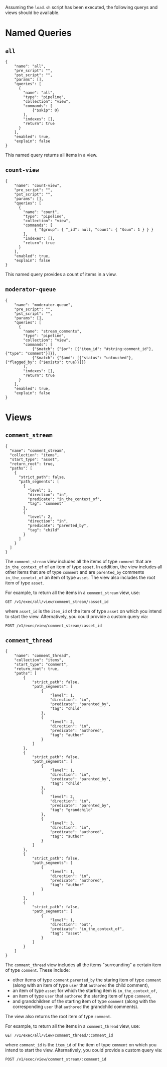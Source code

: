 Assuming the `load.sh` script has been executed, the following querys and views should be available.

# Named Queries

## `all` 

```
{
    "name": "all",
    "pre_script": "",
    "pst_script": "",
    "params": [],
    "queries": [
      {
        "name": "all",
        "type": "pipeline",
        "collection": "view",
        "commands": [
            {"$skip": 0}
        ],
        "indexes": [],
        "return": true
      }
    ],
    "enabled": true,
    "explain": false
}
```

This named query returns all items in a view.

## `count-view`

```
{
    "name": "count-view",
    "pre_script": "",
    "pst_script": "",
    "params": [],
    "queries": [
      {
        "name": "count",
        "type": "pipeline",
        "collection": "view",
        "commands": [
             { "$group": { "_id": null, "count": { "$sum": 1 } } }
        ],
        "indexes": [],
        "return": true
      }
    ],
    "enabled": true,
    "explain": false
}
```

This named query provides a count of items in a view.

## `moderator-queue`

```
{
    "name": "moderator-queue",
    "pre_script": "",
    "pst_script": "",
    "params": [],
    "queries": [
      {
        "name": "stream_comments",
        "type": "pipeline",
        "collection": "view",
        "commands": [
            {"$match": {"$or": [{"item_id": "#string:comment_id"}, {"type": "comment"}]}},
            {"$match": {"$and": [{"status": "untouched"}, {"flagged_by": {"$exists": true}}]}}
        ],
        "indexes": [],
        "return": true
      }
    ],
    "enabled": true,
    "explain": false
}
```

# Views

## `comment_stream`

```
{
  "name": "comment_stream",
  "collection": "items",
  "start_type": "asset",
  "return_root": true,
  "paths": [
    {
      "strict_path": false,
      "path_segments": [
        {
          "level": 1,
          "direction": "in",
          "predicate": "in_the_context_of",
          "tag": "comment"
        },
        {
          "level": 2,
          "direction": "in",
          "predicate": "parented_by",
          "tag": "child"
        }
      ]
    }
  ]
}
```

The `comment_stream` view includes all the items of type `comment` that are `in_the_context_of` of an item of type `asset`.  In addition, the view includes all other items that are of type `comment` and are `parented_by` comments `in_the_conetxt_of` an item of type `asset`. The view also includes the root item of type `asset`.

For example, to return all the items in a `comment_stream` view, use:

```
GET /v1/exec/all/view/comment_stream/:asset_id
```

where `asset_id` is the `item_id` of the item of type `asset` on which you intend to start the view.  Alternatively, you could provide a custom query via:

```
POST /v1/exec/view/comment_stream/:asset_id
```

## `comment_thread`

```
{
	"name": "comment_thread",
	"collection": "items",
	"start_type": "comment",
	"return_root": true,
	"paths": [
		{
			"strict_path": false,
			"path_segments": [
				{
					"level": 1,
					"direction": "in",
					"predicate": "parented_by",
					"tag": "child"
				},
				{
					"level": 2,
					"direction": "in",
					"predicate": "authored",
					"tag": "author"
				}
			]
		},
		{
			"strict_path": false,
			"path_segments": [
				{
					"level": 1,
					"direction": "in",
					"predicate": "parented_by",
					"tag": "child"
				},
				{
					"level": 2,
					"direction": "in",
					"predicate": "parented_by",
					"tag": "grandchild"
				},
				{
					"level": 3,
					"direction": "in",
					"predicate": "authored",
					"tag": "author"
				}
			]
		},
		{
			"strict_path": false,
			"path_segments": [
				{
					"level": 1,
					"direction": "in",
					"predicate": "authored",
					"tag": "author"
				}
			]
		},
		{
			"strict_path": false,
			"path_segments": [
				{
					"level": 1,
					"direction": "out",
					"predicate": "in_the_context_of",
					"tag": "asset"
				}
			]
		}
	]
}
```

The `comment_thread` view includes all the items "surrounding" a certain item of type `comment`.  These include: 
- other items of type `comment` `parented_by` the staring item of type `comment` (along with an item of type `user` that `authored` the child comment), 
- an item of type `asset` for which the starting item is `in_the_context_of`, 
- an item of type `user` that `authored` the starting item of type `comment`, 
- and grandchildren of the starting item of type `comment` (along with the corresponding `user` that `authored` the grandchild comments).  

The view also returns the root item of type `comment`.  

For example, to return all the items in a `comment_thread` view, use:

```
GET /v1/exec/all/view/comment_thread/:comment_id
```

where `comment_id` is the `item_id` of the item of type `comment` on which you intend to start the view.  Alternatively, you could provide a custom query via:

```
POST /v1/exec/view/comment_stream/:comment_id
```
